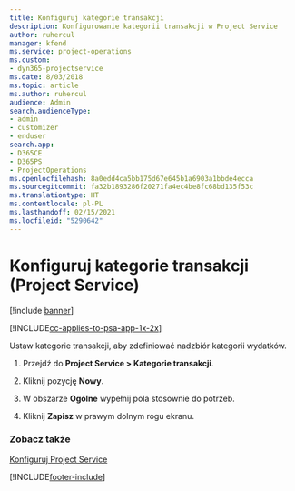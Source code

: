 ```yaml
---
title: Konfiguruj kategorie transakcji
description: Konfigurowanie kategorii transakcji w Project Service
author: ruhercul
manager: kfend
ms.service: project-operations
ms.custom:
- dyn365-projectservice
ms.date: 8/03/2018
ms.topic: article
ms.author: ruhercul
audience: Admin
search.audienceType:
- admin
- customizer
- enduser
search.app:
- D365CE
- D365PS
- ProjectOperations
ms.openlocfilehash: 8a0edd4ca5bb175d67e645b1a6903a1bbde4ecca
ms.sourcegitcommit: fa32b1893286f20271fa4ec4be8fc68bd135f53c
ms.translationtype: HT
ms.contentlocale: pl-PL
ms.lasthandoff: 02/15/2021
ms.locfileid: "5290642"
---
```

# <a name="configure-transaction-categories-project-service"></a>Konfiguruj kategorie transakcji (Project Service)

[!include [banner](../includes/psa-now-project-operations.md)]

[!INCLUDE[cc-applies-to-psa-app-1x-2x](../includes/cc-applies-to-psa-app-1x-2x.md)]

Ustaw kategorie transakcji, aby zdefiniować nadzbiór kategorii wydatków.  
  
1.  Przejdź do **Project Service > Kategorie transakcji**.  
  
2.  Kliknij pozycję **Nowy**.  
  
3.  W obszarze **Ogólne** wypełnij pola stosownie do potrzeb.  
  
4.  Kliknij **Zapisz** w prawym dolnym rogu ekranu.  
  
### <a name="see-also"></a>Zobacz także  
 [Konfiguruj Project Service](../psa/configure.md)


[!INCLUDE[footer-include](../includes/footer-banner.md)]